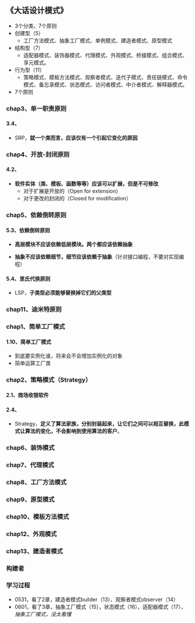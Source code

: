 ## 《大话设计模式》

+ 3个分类，7个原则
+ 创建型（5）
  + 工厂方法模式、抽象工厂模式、单例模式、建造者模式、原型模式
+ 结构型（7）
  + 适配器模式、装饰器模式、代理模式、外观模式、桥接模式、组合模式、享元模式。
+ 行为型（11）
  + 策略模式、模板方法模式、观察者模式、迭代子模式、责任链模式、命令模式、备忘录模式、状态模式、访问者模式、中介者模式、解释器模式。
+ 7个原则

### chap3、单一职责原则

#### 3.4、

+ SRP，**就一个类而言，应该仅有一个引起它变化的原因**

### chap4、开放-封闭原则

#### 4.2、

+ **软件实体（类、模板、函数等等）应该可以扩展，但是不可修改**
  + 对于扩展是开放的（Open for extension）
  + 对于更改的封闭的（Closed for modification）

### chap5、依赖倒转原则

#### 5.3、依赖倒转原则

+ **高层模块不应该依赖低层模块。两个都应该依赖抽象**

+ **抽象不应该依赖细节，细节应该依赖于抽象**（针对接口编程，不要对实现编程）

#### 5.4、里氏代换原则

+ LSP，**子类型必须能够替换掉它们的父类型**

### chap11、迪米特原则

### chap1、简单工厂模式

#### 1.10、简单工厂模式

+ 到底要实例化谁，将来会不会增加实例化的对象
+ 简单运算工厂类

### chap2、策略模式（Strategy）

#### 2.1、商场收银软件

#### 2.4、

+ Strategy，**定义了算法家族，分别封装起来，让它们之间可以相互替换，此模式让算法的变化，不会影响到使用算法的客户**。

### chap6、装饰模式

### chap7、代理模式

### chap8、工厂方法模式

### chap9、原型模式

### chap10、模板方法模式

### chap12、外观模式

### chap13、建造者模式

### 构建者

### 学习过程

+ 0531，看了2章，建造者模式builder（13）、观察者模式observer（14）
+ 0601，看了3章，抽象工厂模式（15），状态模式（16），适配器模式（17），*抽象工厂模式，没太看懂*